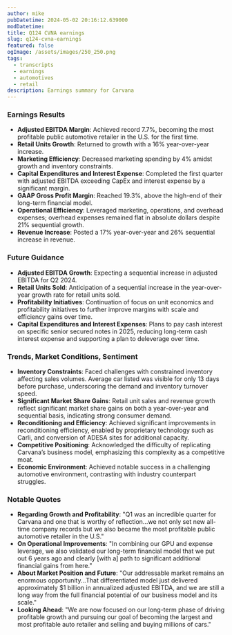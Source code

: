 ```yaml
---
author: mike
pubDatetime: 2024-05-02 20:16:12.639000
modDatetime: 
title: Q124 CVNA earnings
slug: q124-cvna-earnings
featured: false
ogImage: /assets/images/250_250.png
tags:
  - transcripts
  - earnings
  - automotives
  - retail
description: Earnings summary for Carvana
---
```

### Earnings Results
- **Adjusted EBITDA Margin**: Achieved record 7.7%, becoming the most profitable public automotive retailer in the U.S. for the first time.
- **Retail Units Growth**: Returned to growth with a 16% year-over-year increase.
- **Marketing Efficiency**: Decreased marketing spending by 4% amidst growth and inventory constraints.
- **Capital Expenditures and Interest Expense**: Completed the first quarter with adjusted EBITDA exceeding CapEx and interest expense by a significant margin.
- **GAAP Gross Profit Margin**: Reached 19.3%, above the high-end of their long-term financial model.
- **Operational Efficiency**: Leveraged marketing, operations, and overhead expenses; overhead expenses remained flat in absolute dollars despite 21% sequential growth.
- **Revenue Increase**: Posted a 17% year-over-year and 26% sequential increase in revenue.

### Future Guidance
- **Adjusted EBITDA Growth**: Expecting a sequential increase in adjusted EBITDA for Q2 2024.
- **Retail Units Sold**: Anticipation of a sequential increase in the year-over-year growth rate for retail units sold.
- **Profitability Initiatives**: Continuation of focus on unit economics and profitability initiatives to further improve margins with scale and efficiency gains over time.
- **Capital Expenditures and Interest Expenses**: Plans to pay cash interest on specific senior secured notes in 2025, reducing long-term cash interest expense and supporting a plan to deleverage over time.

### Trends, Market Conditions, Sentiment
- **Inventory Constraints**: Faced challenges with constrained inventory affecting sales volumes. Average car listed was visible for only 13 days before purchase, underscoring the demand and inventory turnover speed.
- **Significant Market Share Gains**: Retail unit sales and revenue growth reflect significant market share gains on both a year-over-year and sequential basis, indicating strong consumer demand.
- **Reconditioning and Efficiency**: Achieved significant improvements in reconditioning efficiency, enabled by proprietary technology such as Carli, and conversion of ADESA sites for additional capacity.
- **Competitive Positioning**: Acknowledged the difficulty of replicating Carvana’s business model, emphasizing this complexity as a competitive moat.
- **Economic Environment**: Achieved notable success in a challenging automotive environment, contrasting with industry counterpart struggles.

### Notable Quotes
- **Regarding Growth and Profitability**: "Q1 was an incredible quarter for Carvana and one that is worthy of reflection...we not only set new all-time company records but we also became the most profitable public automotive retailer in the U.S."
- **On Operational Improvements**: "In combining our GPU and expense leverage, we also validated our long-term financial model that we put out 6 years ago and clearly [with a] path to significant additional financial gains from here."
- **About Market Position and Future**: "Our addressable market remains an enormous opportunity...That differentiated model just delivered approximately $1 billion in annualized adjusted EBITDA, and we are still a long way from the full financial potential of our business model and its scale."
- **Looking Ahead**: "We are now focused on our long-term phase of driving profitable growth and pursuing our goal of becoming the largest and most profitable auto retailer and selling and buying millions of cars."

